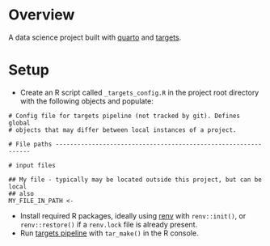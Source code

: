 
<!-- README.md is generated from README.Rmd. Please edit that file -->

# Overview

A data science project built with [quarto](https://quarto.org/) and
[targets](https://books.ropensci.org/targets/).

# Setup

  - Create an R script called `_targets_config.R` in the project root
    directory with the following objects and populate:

<!-- end list -->

    # Config file for targets pipeline (not tracked by git). Defines global
    # objects that may differ between local instances of a project.
    
    # File paths ---------------------------------------------------------------
    
    # input files
    
    ## My file - typically may be located outside this project, but can be local
    ## also
    MY_FILE_IN_PATH <-

  - Install required R packages, ideally using
    [renv](https://rstudio.github.io/renv/) with `renv::init()`, or
    `renv::restore()` if a `renv.lock` file is already present.
  - Run [targets pipeline](https://books.ropensci.org/targets/) with
    `tar_make()` in the R console.
